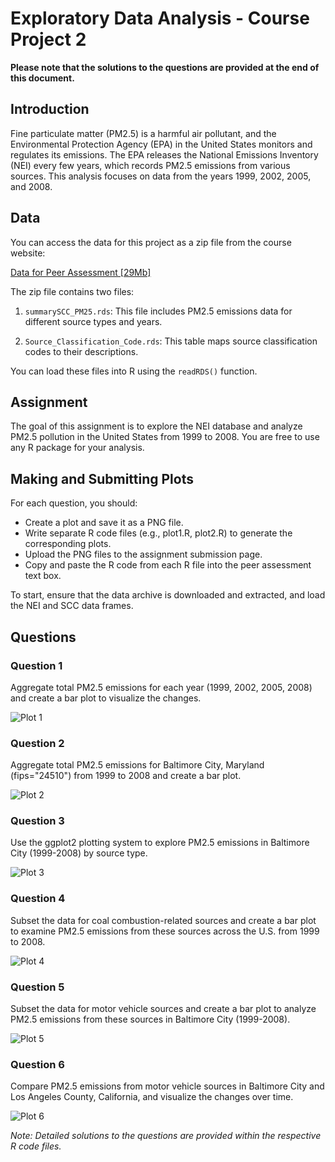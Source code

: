 # Exploratory Data Analysis - Course Project 2

**Please note that the solutions to the questions are provided at the end of this document.**

## Introduction

Fine particulate matter (PM2.5) is a harmful air pollutant, and the Environmental Protection Agency (EPA) in the United States monitors and regulates its emissions. The EPA releases the National Emissions Inventory (NEI) every few years, which records PM2.5 emissions from various sources. This analysis focuses on data from the years 1999, 2002, 2005, and 2008.

## Data

You can access the data for this project as a zip file from the course website:

[Data for Peer Assessment [29Mb]](https://d396qusza40orc.cloudfront.net/exdata%2Fdata%2FNEI_data.zip)

The zip file contains two files:

1. `summarySCC_PM25.rds`: This file includes PM2.5 emissions data for different source types and years.

2. `Source_Classification_Code.rds`: This table maps source classification codes to their descriptions.

You can load these files into R using the `readRDS()` function.

## Assignment

The goal of this assignment is to explore the NEI database and analyze PM2.5 pollution in the United States from 1999 to 2008. You are free to use any R package for your analysis.

## Making and Submitting Plots

For each question, you should:

- Create a plot and save it as a PNG file.
- Write separate R code files (e.g., plot1.R, plot2.R) to generate the corresponding plots.
- Upload the PNG files to the assignment submission page.
- Copy and paste the R code from each R file into the peer assessment text box.

To start, ensure that the data archive is downloaded and extracted, and load the NEI and SCC data frames.

## Questions

### Question 1

Aggregate total PM2.5 emissions for each year (1999, 2002, 2005, 2008) and create a bar plot to visualize the changes.

![Plot 1](./plot1.png)

### Question 2

Aggregate total PM2.5 emissions for Baltimore City, Maryland (fips="24510") from 1999 to 2008 and create a bar plot.

![Plot 2](./plot2.png)

### Question 3

Use the ggplot2 plotting system to explore PM2.5 emissions in Baltimore City (1999-2008) by source type.

![Plot 3](./plot3.png)

### Question 4

Subset the data for coal combustion-related sources and create a bar plot to examine PM2.5 emissions from these sources across the U.S. from 1999 to 2008.

![Plot 4](./plot4.png)

### Question 5

Subset the data for motor vehicle sources and create a bar plot to analyze PM2.5 emissions from these sources in Baltimore City (1999-2008).

![Plot 5](./plot5.png)

### Question 6

Compare PM2.5 emissions from motor vehicle sources in Baltimore City and Los Angeles County, California, and visualize the changes over time.

![Plot 6](./plot6.png)

*Note: Detailed solutions to the questions are provided within the respective R code files.*
